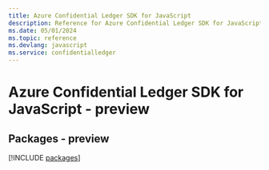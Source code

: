 ```yaml
---
title: Azure Confidential Ledger SDK for JavaScript
description: Reference for Azure Confidential Ledger SDK for JavaScript
ms.date: 05/01/2024
ms.topic: reference
ms.devlang: javascript
ms.service: confidentialledger
---
```

# Azure Confidential Ledger SDK for JavaScript - preview
## Packages - preview
[!INCLUDE [packages](confidential-ledger-index.md)]